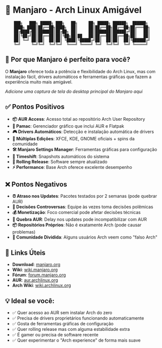 # 🌱 Manjaro - Arch Linux Amigável

```
    ███╗   ███╗ █████╗ ███╗   ██╗     ██╗ █████╗ ██████╗  ██████╗ 
    ████╗ ████║██╔══██╗████╗  ██║     ██║██╔══██╗██╔══██╗██╔═══██╗
    ██╔████╔██║███████║██╔██╗ ██║     ██║███████║██████╔╝██║   ██║
    ██║╚██╔╝██║██╔══██║██║╚██╗██║██   ██║██╔══██║██╔══██╗██║   ██║
    ██║ ╚═╝ ██║██║  ██║██║ ╚████║╚█████╔╝██║  ██║██║  ██║╚██████╔╝
    ╚═╝     ╚═╝╚═╝  ╚═╝╚═╝  ╚═══╝ ╚════╝ ╚═╝  ╚═╝╚═╝  ╚═╝ ╚═════╝ 
```

## 🎯 Por que Manjaro é perfeito para você?

O **Manjaro** oferece toda a potência e flexibilidade do Arch Linux, mas com instalação fácil, drivers automáticos e ferramentas gráficas que fazem a experiência muito mais amigável.

<!-- INSERIR SCREENSHOT DA TELA PRINCIPAL DO MANJARO AQUI -->
*Adicione uma captura de tela do desktop principal do Manjaro aqui*

## ✅ Pontos Positivos

- **📦 AUR Access**: Acesso total ao repositório Arch User Repository
- **🔧 Pamac**: Gerenciador gráfico que inclui AUR e Flatpak
- **🎮 Drivers Automáticos**: Detecção e instalação automática de drivers
- **🎯 Múltiplas Edições**: XFCE, KDE, GNOME oficiais + spins da comunidade
- **🛠️ Manjaro Settings Manager**: Ferramentas gráficas para configuração
- **📸 Timeshift**: Snapshots automáticos do sistema
- **🔄 Rolling Release**: Software sempre atualizado
- **⚡ Performance**: Base Arch oferece excelente desempenho

## ❌ Pontos Negativos

- **⏰ Atraso nos Updates**: Pacotes testados por 2 semanas (pode quebrar AUR)
- **🎯 Decisões Controversas**: Equipe às vezes toma decisões polêmicas  
- **💰 Monetização**: Foco comercial pode afetar decisões técnicas
- **🔄 Quebra AUR**: Delay nos updates pode incompatibilizar com AUR
- **📦 Repositórios Próprios**: Não é exatamente Arch (pode causar problemas)
- **👥 Comunidade Dividida**: Alguns usuários Arch veem como "falso Arch"

## 🔗 Links Úteis

- **Download**: [manjaro.org](https://manjaro.org/download/)
- **Wiki**: [wiki.manjaro.org](https://wiki.manjaro.org/)
- **Fórum**: [forum.manjaro.org](https://forum.manjaro.org/)
- **AUR**: [aur.archlinux.org](https://aur.archlinux.org/)
- **Arch Wiki**: [wiki.archlinux.org](https://wiki.archlinux.org/)

## 💡 Ideal se você:
- ✅ Quer acesso ao AUR sem instalar Arch do zero
- ✅ Precisa de drivers proprietários funcionando automaticamente
- ✅ Gosta de ferramentas gráficas de configuração
- ✅ Quer rolling release mas com alguma estabilidade extra
- ✅ É gamer ou precisa de software recente
- ✅ Quer experimentar o "Arch experience" de forma mais suave